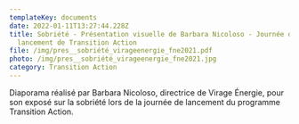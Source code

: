 ```yaml
---
templateKey: documents
date: 2022-01-11T13:27:44.228Z
title: Sobriété - Présentation visuelle de Barbara Nicoloso - Journée de
  lancement de Transition Action
file: /img/pres__sobriété_virageenergie_fne2021.pdf
photo: /img/pres__sobriété_virageenergie_fne2021.jpg
category: Transition Action
---
```

Diaporama réalisé par Barbara Nicoloso, directrice de Virage Énergie, pour son exposé sur la sobriété lors de la journée de lancement du programme Transition Action.